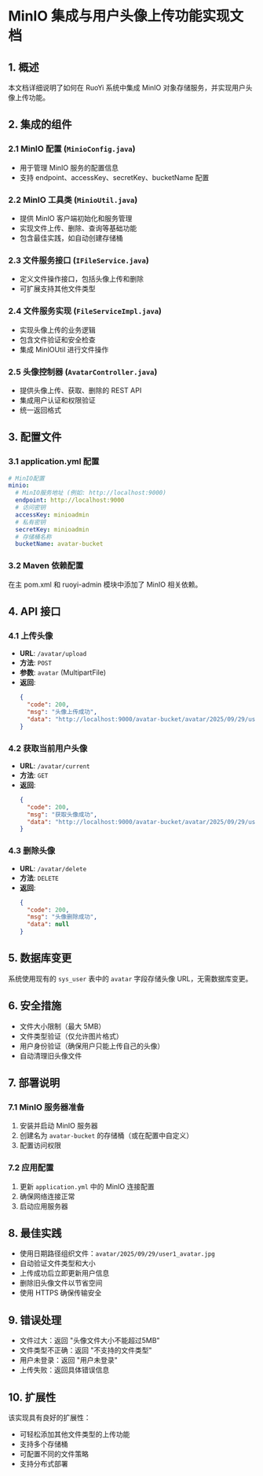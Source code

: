 # MinIO 集成与用户头像上传功能实现文档

## 1. 概述

本文档详细说明了如何在 RuoYi 系统中集成 MinIO 对象存储服务，并实现用户头像上传功能。

## 2. 集成的组件

### 2.1 MinIO 配置 (`MinioConfig.java`)
- 用于管理 MinIO 服务的配置信息
- 支持 endpoint、accessKey、secretKey、bucketName 配置

### 2.2 MinIO 工具类 (`MinioUtil.java`)
- 提供 MinIO 客户端初始化和服务管理
- 实现文件上传、删除、查询等基础功能
- 包含最佳实践，如自动创建存储桶

### 2.3 文件服务接口 (`IFileService.java`)
- 定义文件操作接口，包括头像上传和删除
- 可扩展支持其他文件类型

### 2.4 文件服务实现 (`FileServiceImpl.java`)
- 实现头像上传的业务逻辑
- 包含文件验证和安全检查
- 集成 MinIOUtil 进行文件操作

### 2.5 头像控制器 (`AvatarController.java`)
- 提供头像上传、获取、删除的 REST API
- 集成用户认证和权限验证
- 统一返回格式

## 3. 配置文件

### 3.1 application.yml 配置
```yaml
# MinIO配置
minio:
  # MinIO服务地址 (例如: http://localhost:9000)
  endpoint: http://localhost:9000
  # 访问密钥
  accessKey: minioadmin
  # 私有密钥
  secretKey: minioadmin
  # 存储桶名称
  bucketName: avatar-bucket
```

### 3.2 Maven 依赖配置
在主 pom.xml 和 ruoyi-admin 模块中添加了 MinIO 相关依赖。

## 4. API 接口

### 4.1 上传头像
- **URL**: `/avatar/upload`
- **方法**: `POST`
- **参数**: `avatar` (MultipartFile)
- **返回**: 
  ```json
  {
    "code": 200,
    "msg": "头像上传成功",
    "data": "http://localhost:9000/avatar-bucket/avatar/2025/09/29/user1_avatar.jpg"
  }
  ```

### 4.2 获取当前用户头像
- **URL**: `/avatar/current`
- **方法**: `GET`
- **返回**:
  ```json
  {
    "code": 200,
    "msg": "获取头像成功",
    "data": "http://localhost:9000/avatar-bucket/avatar/2025/09/29/user1_avatar.jpg"
  }
  ```

### 4.3 删除头像
- **URL**: `/avatar/delete`
- **方法**: `DELETE`
- **返回**:
  ```json
  {
    "code": 200,
    "msg": "头像删除成功",
    "data": null
  }
  ```

## 5. 数据库变更

系统使用现有的 `sys_user` 表中的 `avatar` 字段存储头像 URL，无需数据库变更。

## 6. 安全措施

- 文件大小限制（最大 5MB）
- 文件类型验证（仅允许图片格式）
- 用户身份验证（确保用户只能上传自己的头像）
- 自动清理旧头像文件

## 7. 部署说明

### 7.1 MinIO 服务器准备
1. 安装并启动 MinIO 服务器
2. 创建名为 `avatar-bucket` 的存储桶（或在配置中自定义）
3. 配置访问权限

### 7.2 应用配置
1. 更新 `application.yml` 中的 MinIO 连接配置
2. 确保网络连接正常
3. 启动应用服务器

## 8. 最佳实践

- 使用日期路径组织文件：`avatar/2025/09/29/user1_avatar.jpg`
- 自动验证文件类型和大小
- 上传成功后立即更新用户信息
- 删除旧头像文件以节省空间
- 使用 HTTPS 确保传输安全

## 9. 错误处理

- 文件过大：返回 "头像文件大小不能超过5MB"
- 文件类型不正确：返回 "不支持的文件类型"
- 用户未登录：返回 "用户未登录"
- 上传失败：返回具体错误信息

## 10. 扩展性

该实现具有良好的扩展性：
- 可轻松添加其他文件类型的上传功能
- 支持多个存储桶
- 可配置不同的文件策略
- 支持分布式部署